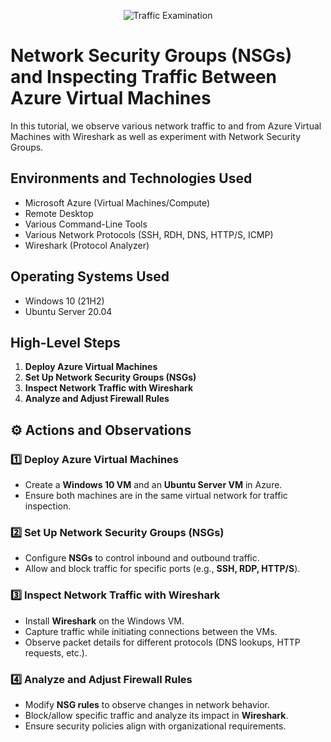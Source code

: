 <p align="center">
<img src="https://i.imgur.com/Ua7udoS.png" alt="Traffic Examination"/>
</p>

<h1>Network Security Groups (NSGs) and Inspecting Traffic Between Azure Virtual Machines</h1>
In this tutorial, we observe various network traffic to and from Azure Virtual Machines with Wireshark as well as experiment with Network Security Groups. <br />

<h2>Environments and Technologies Used</h2>

- Microsoft Azure (Virtual Machines/Compute)
- Remote Desktop
- Various Command-Line Tools
- Various Network Protocols (SSH, RDH, DNS, HTTP/S, ICMP)
- Wireshark (Protocol Analyzer)

<h2>Operating Systems Used </h2>

- Windows 10 (21H2)
- Ubuntu Server 20.04

<h2>High-Level Steps</h2>

1. **Deploy Azure Virtual Machines**
2. **Set Up Network Security Groups (NSGs)**
3. **Inspect Network Traffic with Wireshark**
4. **Analyze and Adjust Firewall Rules**

## ⚙️ Actions and Observations

### 1️⃣ Deploy Azure Virtual Machines
- Create a **Windows 10 VM** and an **Ubuntu Server VM** in Azure.
- Ensure both machines are in the same virtual network for traffic inspection.

### 2️⃣ Set Up Network Security Groups (NSGs)
- Configure **NSGs** to control inbound and outbound traffic.
- Allow and block traffic for specific ports (e.g., **SSH, RDP, HTTP/S**).

### 3️⃣ Inspect Network Traffic with Wireshark
- Install **Wireshark** on the Windows VM.
- Capture traffic while initiating connections between the VMs.
- Observe packet details for different protocols (DNS lookups, HTTP requests, etc.).

### 4️⃣ Analyze and Adjust Firewall Rules
- Modify **NSG rules** to observe changes in network behavior.
- Block/allow specific traffic and analyze its impact in **Wireshark**.
- Ensure security policies align with organizational requirements.
